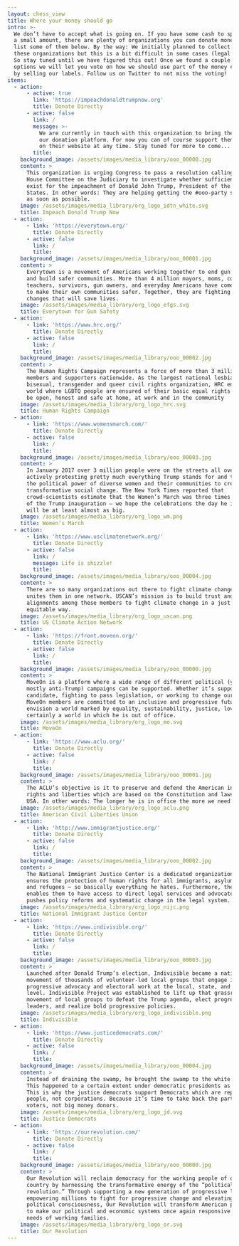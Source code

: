 ```yaml
---
layout: chess_view
title: Where your money should go
intro: >-
  We don’t have to accept what is going on. If you have some cash to spare, even
  a small amount, there are plenty of organizations you can donate money to – we
  list some of them below. By the way: We initially planned to collect money for
  these organizations but this is a bit difficult in some cases (legal stuff).
  So stay tuned until we have figured this out! Once we found a couple of good
  options we will let you vote on how we should use part of the money collected
  by selling our labels. Follow us on Twitter to not miss the voting!
items:
  - action:
      - active: true
        link: 'https://impeachdonaldtrumpnow.org'
        title: Donate Directly
      - active: false
        link: /
        message: >-
          We are currently in touch with this organization to bring them onto
          our donation platform. For now you can of course support them directly
          on their website at any time. Stay tuned for more to come...
        title:
    background_image: /assets/images/media_library/ooo_00000.jpg
    content: >
      This organization is urging Congress to pass a resolution calling for the
      House Committee on the Judiciary to investigate whether sufficient grounds
      exist for the impeachment of Donald John Trump, President of the United
      States. In other words: They are helping getting the #ooo-party starting
      as soon as possible.
    image: /assets/images/media_library/org_logo_idtn_white.svg
    title: Impeach Donald Trump Now
  - action:
      - link: 'https://everytown.org/'
        title: Donate Directly
      - active: false
        link: /
        title:
    background_image: /assets/images/media_library/ooo_00001.jpg
    content: >
      Everytown is a movement of Americans working together to end gun violence
      and build safer communities. More than 4 million mayors, moms, cops,
      teachers, survivors, gun owners, and everyday Americans have come together
      to make their own communities safer. Together, they are fighting for the
      changes that will save lives.
    image: /assets/images/media_library/org_logo_efgs.svg
    title: Everytown for Gun Safety
  - action:
      - link: 'https://www.hrc.org/'
        title: Donate Directly
      - active: false
        link: /
        title:
    background_image: /assets/images/media_library/ooo_00002.jpg
    content: >
      The Human Rights Campaign represents a force of more than 3 million
      members and supporters nationwide. As the largest national lesbian, gay,
      bisexual, transgender and queer civil rights organization, HRC envisions a
      world where LGBTQ people are ensured of their basic equal rights and can
      be open, honest and safe at home, at work and in the community
    image: /assets/images/media_library/org_logo_hrc.svg
    title: Human Rights Campaign
  - action:
      - link: 'https://www.womensmarch.com/'
        title: Donate Directly
      - active: false
        link: /
        title:
    background_image: /assets/images/media_library/ooo_00003.jpg
    content: >
      In January 2017 over 3 million people were on the streets all over the US,
      actively protesting pretty much everything Trump stands for and to harness
      the political power of diverse women and their communities to create
      transformative social change. The New York Times reported that
      crowd-scientists estimate that the Women’s March was three times the size
      of the Trump inauguration – we hope the celebrations the day he is ooo
      will be at least almost as big.
    image: /assets/images/media_library/org_logo_wm.png
    title: Women’s March
  - action:
      - link: 'https://www.usclimatenetwork.org/'
        title: Donate Directly
      - active: false
        link: /
        message: Life is shizzle!
        title:
    background_image: /assets/images/media_library/ooo_00004.jpg
    content: >
      There are so many organizations out there to fight climate change – 175+
      unites them in one network. USCAN’s mission is to build trust and
      alignments among these members to fight climate change in a just and
      equitable way.
    image: /assets/images/media_library/org_logo_uscan.png
    title: US Climate Action Network
  - action:
      - link: 'https://front.moveon.org/'
        title: Donate Directly
      - active: false
        link: /
        title:
    background_image: /assets/images/media_library/ooo_00000.jpg
    content: >
      MoveOn is a platform where a wide range of different political (yes,
      mostly anti-Trump) campaigns can be supported. Whether it’s supporting a
      candidate, fighting to pass legislation, or working to change our culture,
      MoveOn members are committed to an inclusive and progressive future. They
      envision a world marked by equality, sustainability, justice, love and
      certainly a world in which he is out of office.
    image: /assets/images/media_library/org_logo_mo.svg
    title: MoveOn
  - action:
      - link: 'https://www.aclu.org/'
        title: Donate Directly
      - active: false
        link: /
        title:
    background_image: /assets/images/media_library/ooo_00001.jpg
    content: >
      The ACLU’s objective is it to preserve and defend the American individual
      rights and liberties which are based on the Constitution and laws in the
      USA. In other words: The longer he is in office the more we need the ACLU.
    image: /assets/images/media_library/org_logo_aclu.png
    title: American Civil Liberties Union
  - action:
      - link: 'http://www.immigrantjustice.org/'
        title: Donate Directly
      - active: false
        link: /
        title:
    background_image: /assets/images/media_library/ooo_00002.jpg
    content: >
      The National Immigrant Justice Center is a dedicated organization that
      ensures the protection of human rights for all immigrants, asylum seekers
      and refugees – so basically everything he hates. Furthermore, the NIJ also
      enables them to have access to direct legal services and advocates as it
      pushes policy reforms and systematic change in the legal system.
    image: /assets/images/media_library/org_logo_nijc.png
    title: National Immigrant Justice Center
  - action:
      - link: 'https://www.indivisible.org/'
        title: Donate Directly
      - active: false
        link: /
        title:
    background_image: /assets/images/media_library/ooo_00003.jpg
    content: >
      Launched after Donald Trump’s election, Indivisible became a nationwide
      movement of thousands of volunteer-led local groups that engage in
      progressive advocacy and electoral work at the local, state, and national
      level. Indivisible Project was established to lift up that grassroots
      movement of local groups to defeat the Trump agenda, elect progressive
      leaders, and realize bold progressive policies.
    image: /assets/images/media_library/org_logo_indivisible.png
    title: Indivisible
  - action:
      - link: 'https://www.justicedemocrats.com/'
        title: Donate Directly
      - active: false
        link: /
        title:
    background_image: /assets/images/media_library/ooo_00004.jpg
    content: >
      Instead of draining the swamp, he brought the swamp to the white house.
      This happened to a certain extent under democratic presidents as well.
      This is why the justice democrats support Democrats which are representing
      people, not corporations. Because it’s time to take back the party for
      voters, not big money donors.
    image: /assets/images/media_library/org_logo_jd.svg
    title: Justice Democrats
  - action:
      - link: 'https://ourrevolution.com/'
        title: Donate Directly
      - active: false
        link: /
        title:
    background_image: /assets/images/media_library/ooo_00000.jpg
    content: >
      Our Revolution will reclaim democracy for the working people of our
      country by harnessing the transformative energy of the “political
      revolution.” Through supporting a new generation of progressive leaders,
      empowering millions to fight for progressive change and elevating the
      political consciousness, Our Revolution will transform American politics
      to make our political and economic systems once again responsive to the
      needs of working families.
    image: /assets/images/media_library/org_logo_or.svg
    title: Our Revolution
---
```

